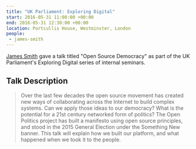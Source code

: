 ```yaml
---
title: "UK Parliament: Exploring Digital"
start: 2016-05-31 11:00:00 +00:00
end: 2016-05-31 12:30:00 +00:00
location: Portcullis House, Westminster, London
people:
 - james-smith
---
```


[James Smith](/people/james-smith) gave a talk titled "Open Source Democracy" as part of the UK Parliament's Exploring Digital series of internal seminars.

## Talk Description

 > Over the last few decades the open source movement has created new ways of collaborating across the Internet to build complex systems. Can we apply those ideas to our democracy? What is the potential for a 21st century networked form of politics? The Open Politics project has built a manifesto using open source principles, and stood in the 2015 General Election under the Something New banner. This talk will explain how we built our platform, and what happened when we took it to the people.